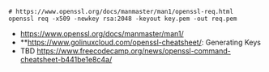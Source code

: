 ```
# https://www.openssl.org/docs/manmaster/man1/openssl-req.html
openssl req -x509 -newkey rsa:2048 -keyout key.pem -out req.pem
```

- https://www.openssl.org/docs/manmaster/man1/
- **https://www.golinuxcloud.com/openssl-cheatsheet/: Generating Keys
- TBD https://www.freecodecamp.org/news/openssl-command-cheatsheet-b441be1e8c4a/
